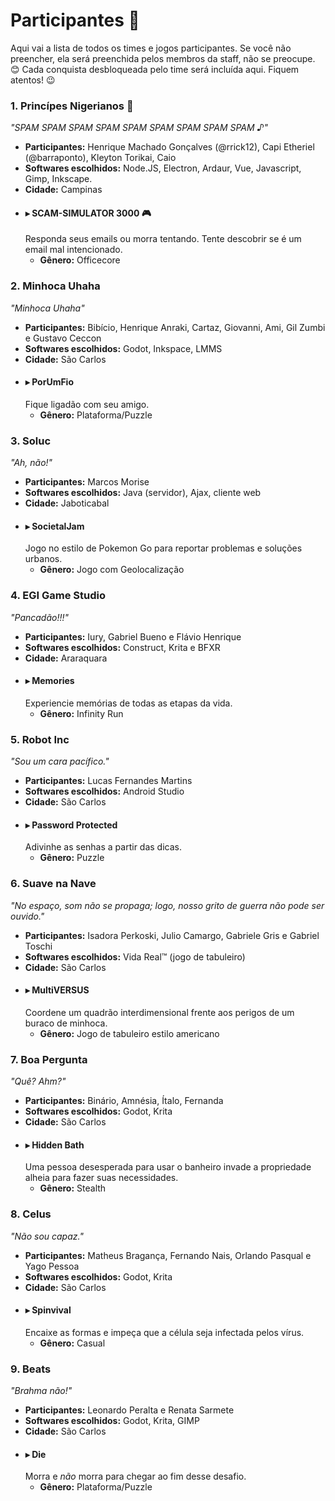 # Participantes :dancers:

Aqui vai a lista de todos os times e jogos participantes. Se você não
preencher, ela será preenchida pelos membros da staff, não se preocupe.
:blush: Cada conquista desbloqueada pelo time será incluída aqui. Fiquem
atentos! :wink:


### 1. **Princípes Nigerianos** :crown:
*"SPAM SPAM SPAM SPAM SPAM SPAM SPAM SPAM SPAM ♪"*

   - **Participantes:** Henrique Machado Gonçalves (@rrick12), Capi Etheriel
     (@barraponto), Kleyton Torikai, Caio
   - **Softwares escolhidos:** Node.JS, Electron, Ardaur, Vue, Javascript, Gimp, Inkscape.
   - **Cidade:** Campinas
   - ####  ▸ SCAM-SIMULATOR 3000 :video_game:
     Responda seus emails ou morra tentando. Tente descobrir se é um email mal intencionado.
     - **Gênero:** Officecore

### 2. **Minhoca Uhaha**
*"Minhoca Uhaha"*

   - **Participantes:** Bibício, Henrique Anraki, Cartaz, Giovanni, Ami, Gil
     Zumbi e Gustavo Ceccon
   - **Softwares escolhidos:** Godot, Inkspace, LMMS
   - **Cidade:** São Carlos
   - ####  ▸ PorUmFio
     Fique ligadão com seu amigo.
     - **Gênero:** Plataforma/Puzzle


### 3. **Soluc**
*"Ah, não!"*

   - **Participantes:** Marcos Morise
   - **Softwares escolhidos:** Java (servidor), Ajax, cliente web
   - **Cidade:** Jaboticabal
   - ####  ▸ SocietalJam
     Jogo no estilo de Pokemon Go para reportar problemas e soluções urbanos.
     - **Gênero:** Jogo com Geolocalização

### 4. **EGI Game Studio**
*"Pancadão!!!"*

   - **Participantes:** Iury, Gabriel Bueno e Flávio Henrique
   - **Softwares escolhidos:** Construct, Krita e BFXR
   - **Cidade:** Araraquara
   - ####  ▸ Memories
     Experiencie memórias de todas as etapas da vida.
     - **Gênero:** Infinity Run

### 5. **Robot Inc**
*"Sou um cara pacífico."*

   - **Participantes:** Lucas Fernandes Martins
   - **Softwares escolhidos:** Android Studio
   - **Cidade:** São Carlos
   - ####  ▸ Password Protected
     Adivinhe as senhas a partir das dicas.
     - **Gênero:** Puzzle

### 6. **Suave na Nave**
*"No espaço, som não se propaga; logo, nosso grito de guerra não pode ser
ouvido."*

   - **Participantes:** Isadora Perkoski, Julio Camargo, Gabriele Gris e
     Gabriel Toschi
   - **Softwares escolhidos:** Vida Real™ (jogo de tabuleiro)
   - **Cidade:** São Carlos
   - ####  ▸ MultiVERSUS
     Coordene um quadrão interdimensional frente aos perigos de um buraco de
     minhoca.
     - **Gênero:** Jogo de tabuleiro estilo americano

### 7. **Boa Pergunta**
*"Quê? Ahm?"*

   - **Participantes:** Binário, Amnésia, Ítalo, Fernanda
   - **Softwares escolhidos:** Godot, Krita
   - **Cidade:** São Carlos
   - ####  ▸ Hidden Bath
       Uma pessoa desesperada para usar o banheiro invade a propriedade alheia
       para fazer suas necessidades.
     - **Gênero:** Stealth

### 8. **Celus**
*"Não sou capaz."*

   - **Participantes:** Matheus Bragança, Fernando Nais, Orlando Pasqual e Yago
     Pessoa
   - **Softwares escolhidos:** Godot, Krita
   - **Cidade:** São Carlos
   - ####  ▸ Spinvival
       Encaixe as formas e impeça que a célula seja infectada pelos vírus.
     - **Gênero:** Casual

### 9. **Beats**
*"Brahma não!"*

   - **Participantes:** Leonardo Peralta e Renata Sarmete
   - **Softwares escolhidos:** Godot, Krita, GIMP
   - **Cidade:** São Carlos
   - ####  ▸ Die
       Morra e *não* morra para chegar ao fim desse desafio.
     - **Gênero:** Plataforma/Puzzle
